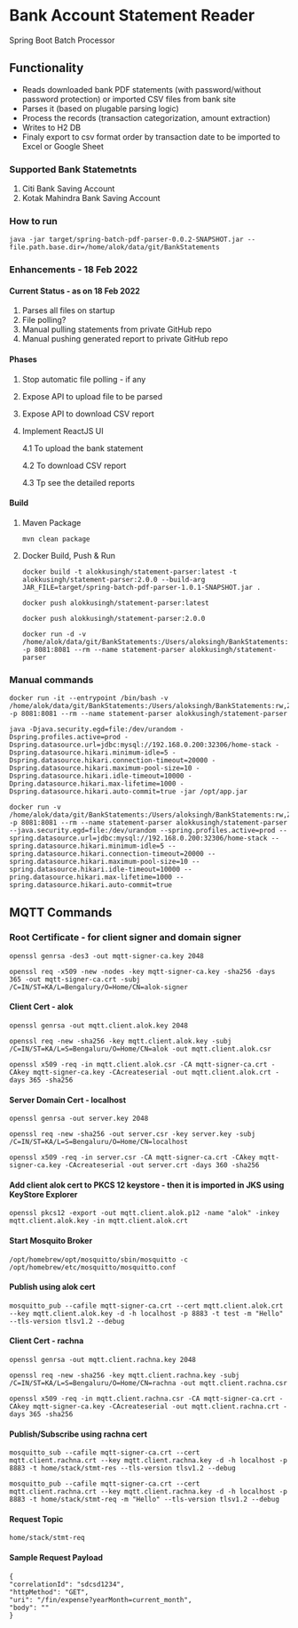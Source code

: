 # Bank Account Statement Reader
Spring Boot Batch Processor

## Functionality
- Reads downloaded bank PDF statements (with password/without password protection) or imported CSV files from bank site
- Parses it (based on plugable parsing logic)
- Process the records (transaction categorization, amount extraction)
- Writes to H2 DB
- Finaly export to csv format order by transaction date to be imported to Excel or Google Sheet

### Supported Bank Statemetnts
1. Citi Bank Saving Account 
2. Kotak Mahindra Bank Saving Account 

### How to run
````
java -jar target/spring-batch-pdf-parser-0.0.2-SNAPSHOT.jar --file.path.base.dir=/home/alok/data/git/BankStatements
````

### Enhancements - 18 Feb 2022
#### Current Status - as on 18 Feb 2022
1. Parses all files on startup
2. File polling?
3. Manual pulling statements from private GitHub repo
4. Manual pushing generated report to private GitHub repo
#### Phases
1. Stop automatic file polling - if any
2. Expose API to upload file to be parsed
3. Expose API to download CSV report
4. Implement ReactJS UI 
   
   4.1 To upload the bank statement
   
   4.2 To download CSV report
   
   4.3 Tp see the detailed reports

#### Build
1. Maven Package
   ````
   mvn clean package
   ````
2. Docker Build, Push & Run
   ````
   docker build -t alokkusingh/statement-parser:latest -t alokkusingh/statement-parser:2.0.0 --build-arg JAR_FILE=target/spring-batch-pdf-parser-1.0.1-SNAPSHOT.jar .
   ````
   ````
   docker push alokkusingh/statement-parser:latest
   ````
   ````
   docker push alokkusingh/statement-parser:2.0.0
   ````
   ````
   docker run -d -v /home/alok/data/git/BankStatements:/Users/aloksingh/BankStatements:rw,Z -p 8081:8081 --rm --name statement-parser alokkusingh/statement-parser
   ````
   
### Manual commands
````
docker run -it --entrypoint /bin/bash -v /home/alok/data/git/BankStatements:/Users/aloksingh/BankStatements:rw,Z -p 8081:8081 --rm --name statement-parser alokkusingh/statement-parser
````
````
java -Djava.security.egd=file:/dev/urandom -Dspring.profiles.active=prod -Dspring.datasource.url=jdbc:mysql://192.168.0.200:32306/home-stack -Dspring.datasource.hikari.minimum-idle=5 -Dspring.datasource.hikari.connection-timeout=20000 -Dspring.datasource.hikari.maximum-pool-size=10 -Dspring.datasource.hikari.idle-timeout=10000 -Dpring.datasource.hikari.max-lifetime=1000 -Dspring.datasource.hikari.auto-commit=true -jar /opt/app.jar
````
````
docker run -v /home/alok/data/git/BankStatements:/Users/aloksingh/BankStatements:rw,Z -p 8081:8081 --rm --name statement-parser alokkusingh/statement-parser --java.security.egd=file:/dev/urandom --spring.profiles.active=prod --spring.datasource.url=jdbc:mysql://192.168.0.200:32306/home-stack --spring.datasource.hikari.minimum-idle=5 --spring.datasource.hikari.connection-timeout=20000 --spring.datasource.hikari.maximum-pool-size=10 --spring.datasource.hikari.idle-timeout=10000 --pring.datasource.hikari.max-lifetime=1000 --spring.datasource.hikari.auto-commit=true
````

## MQTT Commands
### Root Certificate - for client signer and domain signer
````
openssl genrsa -des3 -out mqtt-signer-ca.key 2048
````
````
openssl req -x509 -new -nodes -key mqtt-signer-ca.key -sha256 -days 365 -out mqtt-signer-ca.crt -subj /C=IN/ST=KA/L=Bengalury/O=Home/CN=alok-signer
````
#### Client Cert - alok
````
openssl genrsa -out mqtt.client.alok.key 2048
````
````
openssl req -new -sha256 -key mqtt.client.alok.key -subj /C=IN/ST=KA/L=S=Bengaluru/O=Home/CN=alok -out mqtt.client.alok.csr
````
````
openssl x509 -req -in mqtt.client.alok.csr -CA mqtt-signer-ca.crt -CAkey mqtt-signer-ca.key -CAcreateserial -out mqtt.client.alok.crt -days 365 -sha256
````

####  Server Domain Cert - localhost
````
openssl genrsa -out server.key 2048
````
````
openssl req -new -sha256 -out server.csr -key server.key -subj /C=IN/ST=KA/L=S=Bengaluru/O=Home/CN=localhost
````
````
openssl x509 -req -in server.csr -CA mqtt-signer-ca.crt -CAkey mqtt-signer-ca.key -CAcreateserial -out server.crt -days 360 -sha256
````

#### Add client alok cert to PKCS 12 keystore - then it is imported in JKS using KeyStore Explorer
````
openssl pkcs12 -export -out mqtt.client.alok.p12 -name "alok" -inkey mqtt.client.alok.key -in mqtt.client.alok.crt
````

#### Start Mosquito Broker
````
/opt/homebrew/opt/mosquitto/sbin/mosquitto -c /opt/homebrew/etc/mosquitto/mosquitto.conf
````

#### Publish using alok cert
````
mosquitto_pub --cafile mqtt-signer-ca.crt --cert mqtt.client.alok.crt --key mqtt.client.alok.key -d -h localhost -p 8883 -t test -m "Hello" --tls-version tlsv1.2 --debug
````

#### Client Cert - rachna
````
openssl genrsa -out mqtt.client.rachna.key 2048
````
````
openssl req -new -sha256 -key mqtt.client.rachna.key -subj /C=IN/ST=KA/L=S=Bengaluru/O=Home/CN=rachna -out mqtt.client.rachna.csr
````
````
openssl x509 -req -in mqtt.client.rachna.csr -CA mqtt-signer-ca.crt -CAkey mqtt-signer-ca.key -CAcreateserial -out mqtt.client.rachna.crt -days 365 -sha256
````

#### Publish/Subscribe using rachna cert
````
mosquitto_sub --cafile mqtt-signer-ca.crt --cert mqtt.client.rachna.crt --key mqtt.client.rachna.key -d -h localhost -p 8883 -t home/stack/stmt-res --tls-version tlsv1.2 --debug
````
````
mosquitto_pub --cafile mqtt-signer-ca.crt --cert mqtt.client.rachna.crt --key mqtt.client.rachna.key -d -h localhost -p 8883 -t home/stack/stmt-req -m "Hello" --tls-version tlsv1.2 --debug
````

#### Request Topic
````
home/stack/stmt-req
````
#### Sample Request Payload
````
{
"correlationId": "sdcsd1234",
"httpMethod": "GET",
"uri": "/fin/expense?yearMonth=current_month",
"body": ""
}
````